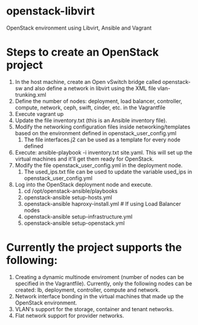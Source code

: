 
# openstack-libvirt
OpenStack environment using Libvirt, Ansible and Vagrant

# Steps to create an OpenStack project

1. In the host machine, create an Open vSwitch bridge called openstack-sw and also define a network in libvirt using the XML file vlan-trunking.xml
1. Define the number of nodes: deployment, load balancer, controller, compute, network, ceph, swift, cinder, etc. in the Vagrantfile
2. Execute vagrant up
1. Update the file inventory.txt (this is an Ansible inventory file).
1. Modify the networking configuration files inside networking/templates based on the environment defined in openstack_user_config.yml
    1. The file interfaces.j2 can be used as a template for every node defined
1. Execute: ansible-playbook -i inventory.txt site.yaml. This will set up the virtual machines and it'll get them ready for OpenStack.
1. Modify the file openstack_user_config.yml in the deployment node.
    1. The used_ips.txt file can be used to update the variable used_ips in openstack_user_config.yml
1. Log into the OpenStack deployment node and execute.
    1. cd /opt/openstack-ansible/playbooks
    1. openstack-ansible setup-hosts.yml
    1. openstack-ansible haproxy-install.yml # If using Load Balancer nodes
    1. openstack-ansible setup-infrastructure.yml
    1. openstack-ansible setup-openstack.yml
  
# Currently the project supports the following:

1. Creating a dynamic multinode enviroment (number of nodes can be specified in the Vagrantfile). Currently, only the following nodes can be created: lb, deployment, controller, compute and network.
1. Network interface bonding in the virtual machines that made up the OpenStack environment.
1. VLAN's support for the storage, container and tenant networks.
1. Flat network support for provider networks.
